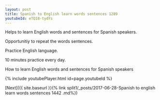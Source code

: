 ```yaml
---
layout: post
title: Spanish to English learn words sentences 1289 
youtubeId: eTQ18-tydYs
---
```

 
 
Helps to learn English words and sentences for Spanish speakers.

Opportunitiy to repeat the words sentences. 

Practice English language. 
 
10 minutes practice every day. 
 
How to learn English words and sentences for Spanish speakers 
 
{% include youtubePlayer.html id=page.youtubeId %}
 
 
[Next]({{ site.baseurl }}{% link  split1/_posts/2017-06-28-Spanish to english learn words sentences 1442 .md%})
 

